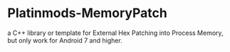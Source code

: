 # Platinmods-MemoryPatch
a C++ library or template for External Hex Patching into Process Memory, but only work for Android 7 and higher.
